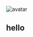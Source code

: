 <!-- insert background image -->
![avatar](https://raw.githubusercontent.com/Lvue-YY/Lvue-YY/master/src/background.jpg)


## hello
